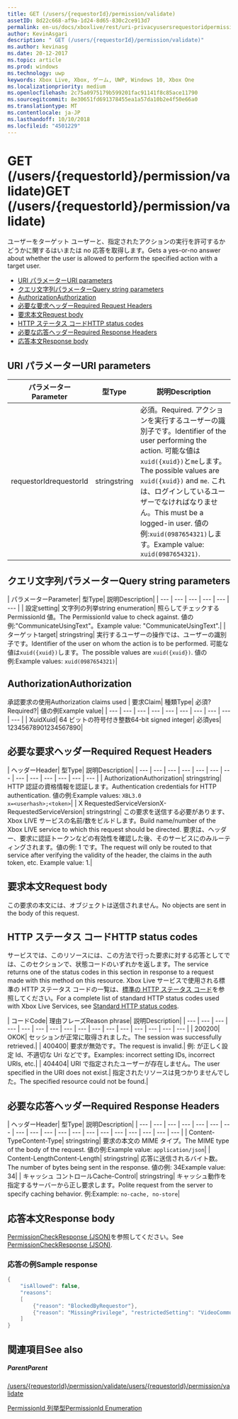 ```yaml
---
title: GET (/users/{requestorId}/permission/validate)
assetID: 8d22c668-af9a-1d24-8d65-830c2ce913d7
permalink: en-us/docs/xboxlive/rest/uri-privacyusersrequestoridpermissionvalidateget.html
author: KevinAsgari
description: " GET (/users/{requestorId}/permission/validate)"
ms.author: kevinasg
ms.date: 20-12-2017
ms.topic: article
ms.prod: windows
ms.technology: uwp
keywords: Xbox Live, Xbox, ゲーム, UWP, Windows 10, Xbox One
ms.localizationpriority: medium
ms.openlocfilehash: 2c75a0975179b599201fac91141f8c85ace11790
ms.sourcegitcommit: 8e30651fd691378455ea1a57da10b2e4f50e66a0
ms.translationtype: MT
ms.contentlocale: ja-JP
ms.lasthandoff: 10/10/2018
ms.locfileid: "4501229"
---
```

# <a name="get-usersrequestoridpermissionvalidate"></a><span data-ttu-id="fd41c-104">GET (/users/{requestorId}/permission/validate)</span><span class="sxs-lookup"><span data-stu-id="fd41c-104">GET (/users/{requestorId}/permission/validate)</span></span>
<span data-ttu-id="fd41c-105">ユーザーをターゲット ユーザーと、指定されたアクションの実行を許可するかどうかに関するはいまたは no 応答を取得します。</span><span class="sxs-lookup"><span data-stu-id="fd41c-105">Gets a yes-or-no answer about whether the user is allowed to perform the specified action with a target user.</span></span>

  * [<span data-ttu-id="fd41c-106">URI パラメーター</span><span class="sxs-lookup"><span data-stu-id="fd41c-106">URI parameters</span></span>](#ID4EQ)
  * [<span data-ttu-id="fd41c-107">クエリ文字列パラメーター</span><span class="sxs-lookup"><span data-stu-id="fd41c-107">Query string parameters</span></span>](#ID4E2)
  * [<span data-ttu-id="fd41c-108">Authorization</span><span class="sxs-lookup"><span data-stu-id="fd41c-108">Authorization</span></span>](#ID4EDC)
  * [<span data-ttu-id="fd41c-109">必要な要求ヘッダー</span><span class="sxs-lookup"><span data-stu-id="fd41c-109">Required Request Headers</span></span>](#ID4EID)
  * [<span data-ttu-id="fd41c-110">要求本文</span><span class="sxs-lookup"><span data-stu-id="fd41c-110">Request body</span></span>](#ID4ETE)
  * [<span data-ttu-id="fd41c-111">HTTP ステータス コード</span><span class="sxs-lookup"><span data-stu-id="fd41c-111">HTTP status codes</span></span>](#ID4E5E)
  * [<span data-ttu-id="fd41c-112">必要な応答ヘッダー</span><span class="sxs-lookup"><span data-stu-id="fd41c-112">Required Response Headers</span></span>](#ID4ETG)
  * [<span data-ttu-id="fd41c-113">応答本文</span><span class="sxs-lookup"><span data-stu-id="fd41c-113">Response body</span></span>](#ID4EKAAC)

<a id="ID4EQ"></a>


## <a name="uri-parameters"></a><span data-ttu-id="fd41c-114">URI パラメーター</span><span class="sxs-lookup"><span data-stu-id="fd41c-114">URI parameters</span></span>

| <span data-ttu-id="fd41c-115">パラメーター</span><span class="sxs-lookup"><span data-stu-id="fd41c-115">Parameter</span></span>| <span data-ttu-id="fd41c-116">型</span><span class="sxs-lookup"><span data-stu-id="fd41c-116">Type</span></span>| <span data-ttu-id="fd41c-117">説明</span><span class="sxs-lookup"><span data-stu-id="fd41c-117">Description</span></span>|
| --- | --- | --- |
| <span data-ttu-id="fd41c-118">requestorId</span><span class="sxs-lookup"><span data-stu-id="fd41c-118">requestorId</span></span>| <span data-ttu-id="fd41c-119">string</span><span class="sxs-lookup"><span data-stu-id="fd41c-119">string</span></span>| <span data-ttu-id="fd41c-120">必須。</span><span class="sxs-lookup"><span data-stu-id="fd41c-120">Required.</span></span> <span data-ttu-id="fd41c-121">アクションを実行するユーザーの識別子です。</span><span class="sxs-lookup"><span data-stu-id="fd41c-121">Identifier of the user performing the action.</span></span> <span data-ttu-id="fd41c-122">可能な値は<code>xuid({xuid})</code>と<code>me</code>します。</span><span class="sxs-lookup"><span data-stu-id="fd41c-122">The possible values are <code>xuid({xuid})</code> and <code>me</code>.</span></span> <span data-ttu-id="fd41c-123">これは、ログインしているユーザーでなければなりません。</span><span class="sxs-lookup"><span data-stu-id="fd41c-123">This must be a logged-in user.</span></span> <span data-ttu-id="fd41c-124">値の例:<code>xuid(0987654321)</code>します。</span><span class="sxs-lookup"><span data-stu-id="fd41c-124">Example value: <code>xuid(0987654321)</code>.</span></span>|

<a id="ID4E2"></a>


## <a name="query-string-parameters"></a><span data-ttu-id="fd41c-125">クエリ文字列パラメーター</span><span class="sxs-lookup"><span data-stu-id="fd41c-125">Query string parameters</span></span>

| <span data-ttu-id="fd41c-126">パラメーター</span><span class="sxs-lookup"><span data-stu-id="fd41c-126">Parameter</span></span>| <span data-ttu-id="fd41c-127">型</span><span class="sxs-lookup"><span data-stu-id="fd41c-127">Type</span></span>| <span data-ttu-id="fd41c-128">説明</span><span class="sxs-lookup"><span data-stu-id="fd41c-128">Description</span></span>|
| --- | --- | --- | --- | --- | --- |
| <span data-ttu-id="fd41c-129">設定</span><span class="sxs-lookup"><span data-stu-id="fd41c-129">setting</span></span>| <span data-ttu-id="fd41c-130">文字列の列挙</span><span class="sxs-lookup"><span data-stu-id="fd41c-130">string enumeration</span></span>| <span data-ttu-id="fd41c-131">照らしてチェックする PermissionId 値。</span><span class="sxs-lookup"><span data-stu-id="fd41c-131">The PermissionId value to check against.</span></span> <span data-ttu-id="fd41c-132">値の例:"CommunicateUsingText"。</span><span class="sxs-lookup"><span data-stu-id="fd41c-132">Example value: "CommunicateUsingText".</span></span>|
| <span data-ttu-id="fd41c-133">ターゲット</span><span class="sxs-lookup"><span data-stu-id="fd41c-133">target</span></span>| <span data-ttu-id="fd41c-134">string</span><span class="sxs-lookup"><span data-stu-id="fd41c-134">string</span></span>| <span data-ttu-id="fd41c-135">実行するユーザーの操作では、ユーザーの識別子です。</span><span class="sxs-lookup"><span data-stu-id="fd41c-135">Identifier of the user on whom the action is to be performed.</span></span> <span data-ttu-id="fd41c-136">可能な値は<code>xuid({xuid})</code>します。</span><span class="sxs-lookup"><span data-stu-id="fd41c-136">The possible values are <code>xuid({xuid})</code>.</span></span> <span data-ttu-id="fd41c-137">値の例:</span><span class="sxs-lookup"><span data-stu-id="fd41c-137">Example values:</span></span> <code>xuid(0987654321)</code>|

<a id="ID4EDC"></a>


## <a name="authorization"></a><span data-ttu-id="fd41c-138">Authorization</span><span class="sxs-lookup"><span data-stu-id="fd41c-138">Authorization</span></span>

<span data-ttu-id="fd41c-139">承認要求の使用</span><span class="sxs-lookup"><span data-stu-id="fd41c-139">Authorization claims used</span></span> | <span data-ttu-id="fd41c-140">要求</span><span class="sxs-lookup"><span data-stu-id="fd41c-140">Claim</span></span>| <span data-ttu-id="fd41c-141">種類</span><span class="sxs-lookup"><span data-stu-id="fd41c-141">Type</span></span>| <span data-ttu-id="fd41c-142">必須?</span><span class="sxs-lookup"><span data-stu-id="fd41c-142">Required?</span></span>| <span data-ttu-id="fd41c-143">値の例</span><span class="sxs-lookup"><span data-stu-id="fd41c-143">Example value</span></span>|
| --- | --- | --- | --- | --- | --- | --- | --- | --- | --- |
| <span data-ttu-id="fd41c-144">Xuid</span><span class="sxs-lookup"><span data-stu-id="fd41c-144">Xuid</span></span>| <span data-ttu-id="fd41c-145">64 ビットの符号付き整数</span><span class="sxs-lookup"><span data-stu-id="fd41c-145">64-bit signed integer</span></span>| <span data-ttu-id="fd41c-146">必須</span><span class="sxs-lookup"><span data-stu-id="fd41c-146">yes</span></span>| <span data-ttu-id="fd41c-147">1234567890</span><span class="sxs-lookup"><span data-stu-id="fd41c-147">1234567890</span></span>|

<a id="ID4EID"></a>


## <a name="required-request-headers"></a><span data-ttu-id="fd41c-148">必要な要求ヘッダー</span><span class="sxs-lookup"><span data-stu-id="fd41c-148">Required Request Headers</span></span>

| <span data-ttu-id="fd41c-149">ヘッダー</span><span class="sxs-lookup"><span data-stu-id="fd41c-149">Header</span></span>| <span data-ttu-id="fd41c-150">型</span><span class="sxs-lookup"><span data-stu-id="fd41c-150">Type</span></span>| <span data-ttu-id="fd41c-151">説明</span><span class="sxs-lookup"><span data-stu-id="fd41c-151">Description</span></span>|
| --- | --- | --- | --- | --- | --- | --- | --- | --- | --- | --- | --- | --- |
| <span data-ttu-id="fd41c-152">Authorization</span><span class="sxs-lookup"><span data-stu-id="fd41c-152">Authorization</span></span>| <span data-ttu-id="fd41c-153">string</span><span class="sxs-lookup"><span data-stu-id="fd41c-153">string</span></span>| <span data-ttu-id="fd41c-154">HTTP 認証の資格情報を認証します。</span><span class="sxs-lookup"><span data-stu-id="fd41c-154">Authentication credentials for HTTP authentication.</span></span> <span data-ttu-id="fd41c-155">値の例:</span><span class="sxs-lookup"><span data-stu-id="fd41c-155">Example values:</span></span> <code>XBL3.0 x=&lt;userhash>;&lt;token></code>|
| <span data-ttu-id="fd41c-156">X RequestedServiceVersion</span><span class="sxs-lookup"><span data-stu-id="fd41c-156">X-RequestedServiceVersion</span></span>| <span data-ttu-id="fd41c-157">string</span><span class="sxs-lookup"><span data-stu-id="fd41c-157">string</span></span>| <span data-ttu-id="fd41c-158">この要求を送信する必要があります、Xbox LIVE サービスの名前/数をビルドします。</span><span class="sxs-lookup"><span data-stu-id="fd41c-158">Build name/number of the Xbox LIVE service to which this request should be directed.</span></span> <span data-ttu-id="fd41c-159">要求は、ヘッダー、要求に認証トークンなどの有効性を確認した後、そのサービスにのみルーティングされます。値の例: 1 です。</span><span class="sxs-lookup"><span data-stu-id="fd41c-159">The request will only be routed to that service after verifying the validity of the header, the claims in the auth token, etc. Example value: 1.</span></span>|

<a id="ID4ETE"></a>


## <a name="request-body"></a><span data-ttu-id="fd41c-160">要求本文</span><span class="sxs-lookup"><span data-stu-id="fd41c-160">Request body</span></span>

<span data-ttu-id="fd41c-161">この要求の本文には、オブジェクトは送信されません。</span><span class="sxs-lookup"><span data-stu-id="fd41c-161">No objects are sent in the body of this request.</span></span>

<a id="ID4E5E"></a>


## <a name="http-status-codes"></a><span data-ttu-id="fd41c-162">HTTP ステータス コード</span><span class="sxs-lookup"><span data-stu-id="fd41c-162">HTTP status codes</span></span>

<span data-ttu-id="fd41c-163">サービスでは、このリソースには、この方法で行った要求に対する応答としてでは、このセクションで、状態コードのいずれかを返します。</span><span class="sxs-lookup"><span data-stu-id="fd41c-163">The service returns one of the status codes in this section in response to a request made with this method on this resource.</span></span> <span data-ttu-id="fd41c-164">Xbox Live サービスで使用される標準の HTTP ステータス コードの一覧は、[標準の HTTP ステータス コード](../../additional/httpstatuscodes.md)を参照してください。</span><span class="sxs-lookup"><span data-stu-id="fd41c-164">For a complete list of standard HTTP status codes used with Xbox Live Services, see [Standard HTTP status codes](../../additional/httpstatuscodes.md).</span></span>

| <span data-ttu-id="fd41c-165">コード</span><span class="sxs-lookup"><span data-stu-id="fd41c-165">Code</span></span>| <span data-ttu-id="fd41c-166">理由フレーズ</span><span class="sxs-lookup"><span data-stu-id="fd41c-166">Reason phrase</span></span>| <span data-ttu-id="fd41c-167">説明</span><span class="sxs-lookup"><span data-stu-id="fd41c-167">Description</span></span>|
| --- | --- | --- | --- | --- | --- | --- | --- | --- | --- | --- | --- | --- | --- | --- | --- |
| <span data-ttu-id="fd41c-168">200</span><span class="sxs-lookup"><span data-stu-id="fd41c-168">200</span></span>| <span data-ttu-id="fd41c-169">OK</span><span class="sxs-lookup"><span data-stu-id="fd41c-169">OK</span></span>| <span data-ttu-id="fd41c-170">セッションが正常に取得されました。</span><span class="sxs-lookup"><span data-stu-id="fd41c-170">The session was successfully retrieved.</span></span>|
| <span data-ttu-id="fd41c-171">400</span><span class="sxs-lookup"><span data-stu-id="fd41c-171">400</span></span>| <span data-ttu-id="fd41c-172">要求が無効です。</span><span class="sxs-lookup"><span data-stu-id="fd41c-172">The request is invalid.</span></span>| <span data-ttu-id="fd41c-173">例: が正しく設定 Id、不適切な Uri などです。</span><span class="sxs-lookup"><span data-stu-id="fd41c-173">Examples: incorrect setting IDs, incorrect URIs, etc.</span></span>|
| <span data-ttu-id="fd41c-174">404</span><span class="sxs-lookup"><span data-stu-id="fd41c-174">404</span></span>| <span data-ttu-id="fd41c-175">URI で指定されたユーザーが存在しません。</span><span class="sxs-lookup"><span data-stu-id="fd41c-175">The user specified in the URI does not exist.</span></span>| <span data-ttu-id="fd41c-176">指定されたリソースは見つかりませんでした。</span><span class="sxs-lookup"><span data-stu-id="fd41c-176">The specified resource could not be found.</span></span>|

<a id="ID4ETG"></a>


## <a name="required-response-headers"></a><span data-ttu-id="fd41c-177">必要な応答ヘッダー</span><span class="sxs-lookup"><span data-stu-id="fd41c-177">Required Response Headers</span></span>

| <span data-ttu-id="fd41c-178">ヘッダー</span><span class="sxs-lookup"><span data-stu-id="fd41c-178">Header</span></span>| <span data-ttu-id="fd41c-179">型</span><span class="sxs-lookup"><span data-stu-id="fd41c-179">Type</span></span>| <span data-ttu-id="fd41c-180">説明</span><span class="sxs-lookup"><span data-stu-id="fd41c-180">Description</span></span>|
| --- | --- | --- | --- | --- | --- | --- | --- | --- | --- | --- | --- | --- | --- | --- | --- | --- | --- | --- |
| <span data-ttu-id="fd41c-181">Content-Type</span><span class="sxs-lookup"><span data-stu-id="fd41c-181">Content-Type</span></span>| <span data-ttu-id="fd41c-182">string</span><span class="sxs-lookup"><span data-stu-id="fd41c-182">string</span></span>| <span data-ttu-id="fd41c-183">要求の本文の MIME タイプ。</span><span class="sxs-lookup"><span data-stu-id="fd41c-183">The MIME type of the body of the request.</span></span> <span data-ttu-id="fd41c-184">値の例:</span><span class="sxs-lookup"><span data-stu-id="fd41c-184">Example value:</span></span> <code>application/json</code>|
| <span data-ttu-id="fd41c-185">Content-Length</span><span class="sxs-lookup"><span data-stu-id="fd41c-185">Content-Length</span></span>| <span data-ttu-id="fd41c-186">string</span><span class="sxs-lookup"><span data-stu-id="fd41c-186">string</span></span>| <span data-ttu-id="fd41c-187">応答に送信されるバイト数。</span><span class="sxs-lookup"><span data-stu-id="fd41c-187">The number of bytes being sent in the response.</span></span> <span data-ttu-id="fd41c-188">値の例: 34</span><span class="sxs-lookup"><span data-stu-id="fd41c-188">Example value: 34</span></span>|
| <span data-ttu-id="fd41c-189">キャッシュ コントロール</span><span class="sxs-lookup"><span data-stu-id="fd41c-189">Cache-Control</span></span>| <span data-ttu-id="fd41c-190">string</span><span class="sxs-lookup"><span data-stu-id="fd41c-190">string</span></span>| <span data-ttu-id="fd41c-191">キャッシュ動作を指定するサーバーから正し要求します。</span><span class="sxs-lookup"><span data-stu-id="fd41c-191">Polite request from the server to specify caching behavior.</span></span> <span data-ttu-id="fd41c-192">例:</span><span class="sxs-lookup"><span data-stu-id="fd41c-192">Example:</span></span> <code>no-cache, no-store</code>|

<a id="ID4EKAAC"></a>


## <a name="response-body"></a><span data-ttu-id="fd41c-193">応答本文</span><span class="sxs-lookup"><span data-stu-id="fd41c-193">Response body</span></span>

<span data-ttu-id="fd41c-194">[PermissionCheckResponse (JSON)](../../json/json-permissioncheckresponse.md)を参照してください。</span><span class="sxs-lookup"><span data-stu-id="fd41c-194">See [PermissionCheckResponse (JSON)](../../json/json-permissioncheckresponse.md).</span></span>

<a id="ID4EWAAC"></a>


### <a name="sample-response"></a><span data-ttu-id="fd41c-195">応答の例</span><span class="sxs-lookup"><span data-stu-id="fd41c-195">Sample response</span></span>


```cpp
{
    "isAllowed": false,
    "reasons":
    [
        {"reason": "BlockedByRequestor"},
        {"reason": "MissingPrivilege", "restrictedSetting": "VideoCommunications"}
    ]
}

```


<a id="ID4EABAC"></a>


## <a name="see-also"></a><span data-ttu-id="fd41c-196">関連項目</span><span class="sxs-lookup"><span data-stu-id="fd41c-196">See also</span></span>

<a id="ID4ECBAC"></a>


##### <a name="parent"></a><span data-ttu-id="fd41c-197">Parent</span><span class="sxs-lookup"><span data-stu-id="fd41c-197">Parent</span></span>

[<span data-ttu-id="fd41c-198">/users/{requestorId}/permission/validate</span><span class="sxs-lookup"><span data-stu-id="fd41c-198">/users/{requestorId}/permission/validate</span></span>](uri-privacyusersrequestoridpermissionvalidate.md)

 [<span data-ttu-id="fd41c-199">PermissionId 列挙型</span><span class="sxs-lookup"><span data-stu-id="fd41c-199">PermissionId Enumeration</span></span>](../../enums/privacy-enum-permissionid.md)
